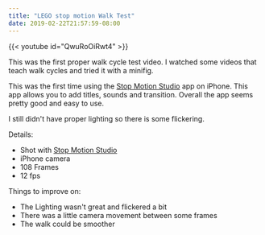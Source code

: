 ```yaml
---
title: "LEGO stop motion Walk Test"
date: 2019-02-22T21:57:59-08:00
---
```


<!--more-->

{{< youtube id="QwuRoOiRwt4" >}}

This was the first proper walk cycle test video. I watched some videos that teach walk cycles and tried it with a minifig.

This was the first time using the [Stop Motion Studio](https://www.cateater.com/ "cateater - Stop Motion Studio") app on iPhone. This app allows you to add titles, sounds and transition. Overall the app seems pretty good and easy to use.

I still didn't have proper lighting so there is some flickering.

Details:

* Shot with [Stop Motion Studio](https://www.cateater.com/ "cateater - Stop Motion Studio") 
* iPhone camera
* 108 Frames
* 12 fps

Things to improve on:

* The Lighting wasn't great and flickered a bit
* There was a little camera movement between some frames
* The walk could be smoother
